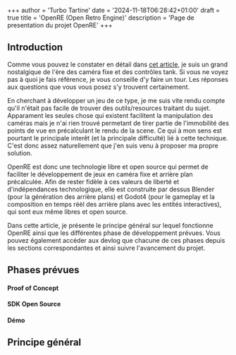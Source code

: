 +++
author = 'Turbo Tartine'
date = '2024-11-18T06:28:42+01:00'
draft = true
title = 'OpenRE (Open Retro Engine)'
description = 'Page de presentation du projet OpenRE'
+++
## Introduction
Comme vous pouvez le constater en détail dans [cet article](/posts/i_love_fixed_cams), je suis un grand nostalgique de l'ère des caméra fixe et des contrôles tank. Si vous ne voyez pas à quoi je fais référence, je vous conseille d'y faire un tour. Les réponses aux questions que vous vous posez s'y trouvent certainement.

En cherchant à développer un jeu de ce type, je me suis vite rendu compte qu'il n'était pas facile de trouver des outils/resources traitant du sujet. Apparament les seules chose qui existent facilitent la manipulation des caméras mais je n'ai rien trouvé permetant de tirer partie de l'immobilité des points de vue en précalculant le rendu de la scene. Ce qui à mon sens est pourtant le principale interêt (et la principale difficulté) lié à cette technique. C'est donc assez naturellement que j'en suis venu à proposer ma propre solution.  

OpenRE est donc une technologie libre et open source qui permet de faciliter le développement de jeux en caméra fixe et arrière plan précalculée. Afin de rester fidèle à ces valeurs de liberté et d'indépendances technologique, elle est construite par dessus Blender (pour la génération des arrière plans) et Godot4 (pour le gameplay et la composition en temps réèl des arrière plans avec les entités interactives), qui sont eux même libres et open source.

Dans cette article, je présente le principe général sur lequel fonctionne OpenRE ainsi que les différentes phase de développement prévues. Vous pouvez également accéder aux devlog que chacune de ces phases depuis les sections correspondantes et ainsi suivre l'avancement du projet.

## Phases prévues

#### Proof of Concept

#### SDK Open Source

#### Démo

## Principe général
